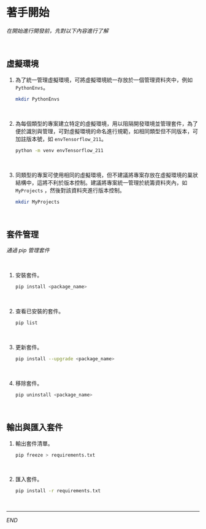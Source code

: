 # 著手開始

_在開始進行開發前，先對以下內容進行了解_

<br>

## 虛擬環境

1. 為了統一管理虛擬環境，可將虛擬環境統一存放於一個管理資料夾中，例如 `PythonEnvs`。

    ```bash
    mkdir PythonEnvs
    ```

<br>

2. 為每個類型的專案建立特定的虛擬環境，用以阻隔開發環境並管理套件，為了便於識別與管理，可對虛擬環境的命名進行規範，如相同類型但不同版本，可加註版本號，如 `envTensorflow_211`。

    ```bash
    python -m venv envTensorflow_211
    ```

<br>

3. 同類型的專案可使用相同的虛擬環境，但不建議將專案存放在虛擬環境的巢狀結構中，這將不利於版本控制。建議將專案統一管理於統籌資料夾內，如 `MyProjects` ，然後對該資料夾進行版本控制。

    ```bash
    mkdir MyProjects
    ```

<br>

## 套件管理

_通過 pip 管理套件_

<br>

1. 安裝套件。

    ```bash
    pip install <package_name>
    ```

<br>

2. 查看已安裝的套件。
    
    ```bash
    pip list
    ```

<br>

3. 更新套件。

    ```bash
    pip install --upgrade <package_name>
    ```

<br>

4. 移除套件。

    ```bash
    pip uninstall <package_name>
    ```

<br>

## 輸出與匯入套件

1. 輸出套件清單。

    ```bash
    pip freeze > requirements.txt
    ```

<br>

2. 匯入套件。

    ```bash
    pip install -r requirements.txt
    ```

<br>

---

_END_